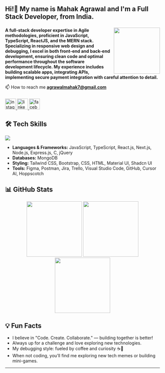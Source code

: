 <h2 align="left">Hi!👋 My name is Mahak Agrawal and I'm a Full Stack Developer, from India.</h2>

###

<img align="right" height="150" src="https://imgvisuals.com/cdn/shop/products/animated-female-coder-character-402691.gif?v=1698899292"  />

**A full-stack developer expertise in Agile methodologies, proficient in JavaScript, TypeScript, ReactJS, and the MERN stack. Specializing in responsive web design and debugging, I excel in both front-end and back-end development, ensuring clean code and optimal performance throughout the software development lifecycle. My experience includes building scalable apps, integrating APIs, implementing secure payment integration with careful attention to detail.**

📫 How to reach me **agrawalmahak7@gmail.com**


###

<div align="left">
  <a href="https://www.instagram.com/mahak_agrawal_7?igsh=MWo5bWhzYTZudnVuYQ==" target="_blank">
    <img src="https://img.shields.io/static/v1?message=Instagram&logo=instagram&label=&color=E4405F&logoColor=white&labelColor=&style=for-the-badge" height="35" alt="instagram logo"  />
  </a>

  <a href="https://www.linkedin.com/in/mahak-agrawal-372a41236/" target="_blank">
    <img src="https://img.shields.io/static/v1?message=LinkedIn&logo=linkedin&label=&color=0077B5&logoColor=white&labelColor=&style=for-the-badge" height="35" alt="linkedin logo"  />
  </a>
  <a href="https://www.facebook.com/share/19pBgqzu6X/?mibextid=qi2Omg" target="_blank">
    <img src="https://img.shields.io/static/v1?message=Facebook&logo=facebook&label=&color=1877F2&logoColor=white&labelColor=&style=for-the-badge" height="35" alt="facebook logo"  />
  </a>
</div>

## 🛠️ Tech Skills

<div align="left">
 <img src="https://skillicons.dev/icons?i=js,ts,react,nextjs,nodejs,express,mongodb,tailwind,bootstrap,html,css,github,postman,c,c++,java,firebase,flutter,docker,kubernetes,mongoDB,nginx,node.js,npm,redux,Sass,slack,mui,jira" />
</div>

- **Languages & Frameworks:** JavaScript, TypeScript, React.js, Next.js, Node.js, Express.js, C, jQuery
- **Databases:** MongoDB
- **Styling:** Tailwind CSS, Bootstrap, CSS, HTML, Material UI, Shadcn UI
- **Tools:** Figma, Postman, Jira, Trello, Visual Studio Code, GitHub, Cursor AI, Hoppscotch

###

 
 ## 📊 GitHub Stats

<div align="center">
  <img src="https://github-readme-stats.vercel.app/api?username=agrawal-mahak&show_icons=true&hide_border=true&count_private=true&theme=radical" height="180"/>
  <img src="https://streak-stats.demolab.com/?user=agrawal-mahak&theme=radical&hide_border=true" height="180"/>
  <img src="https://github-readme-stats.vercel.app/api/top-langs/?username=agrawal-mahak&layout=compact&theme=radical&hide_border=true" height="180"/>
</div>


## 💡 Fun Facts

- I believe in "Code. Create. Collaborate." — building together is better!
- Always up for a challenge and love exploring new technologies.
- My debugging style: fueled by coffee and curiosity ☕🧐
- When not coding, you’ll find me exploring new tech memes or building mini-games.

---
